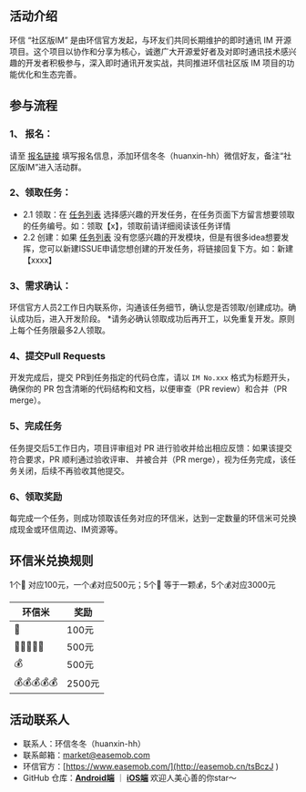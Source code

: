 ## 活动介绍
环信 “社区版IM” 是由环信官方发起，与环友们共同长期维护的即时通讯 IM 开源项目。这个项目以协作和分享为核心，诚邀广大开源爱好者及对即时通讯技术感兴趣的开发者积极参与，深入即时通讯开发实战，共同推进环信社区版 IM 项目的功能优化和生态完善。

## 参与流程
### 1、 报名：
请至 [报名链接](https://www.wjx.top/vm/eazZw6B.aspx) 填写报名信息，添加环信冬冬（huanxin-hh）微信好友，备注“社区版IM”进入活动群。

### 2、领取任务：
- 2.1 领取：在 [任务列表](https://github.com/easemob/communityim-demo-android/issues/1) 选择感兴趣的开发任务，在任务页面下方留言想要领取的任务编号。如：领取【x】，领取前请详细阅读该任务详情
- 2.2 创建：如果 [任务列表](https://github.com/easemob/communityim-demo-android/issues/1) 没有您感兴趣的开发模块，但是有很多idea想要发挥，您可以新建ISSUE申请您想创建的开发任务，将链接回复下方。如：新建【xxxx】

### 3、需求确认：
环信官方人员2工作日内联系你，沟通该任务细节，确认您是否领取/创建成功。确认成功后，进入开发阶段。
*请务必确认领取成功后再开工，以免重复开发。原则上每个任务限最多2人领取。

### 4、提交Pull Requests
开发完成后，提交 PR到任务指定的代码仓库，请以 `IM No.xxx` 格式为标题开头，确保你的 PR 包含清晰的代码结构和文档，以便审查（PR review）和合并（PR merge）。

### 5、完成任务
任务提交后5工作日内，项目评审组对 PR 进行验收并给出相应反馈：如果该提交符合要求，PR 顺利通过验收评审、 并被合并（PR merge），视为任务完成，该任务关闭，后续不再验收其他提交。  
### 6、领取奖励
每完成一个任务，则成功领取该任务对应的环信米，达到一定数量的环信米可兑换成现金或环信周边、IM资源等。

## 环信米兑换规则
1个🌟 对应100元，一个💰对应500元；5个🌟 等于一颗💰，5个💰对应3000元

|环信米|奖励  |
|--|--|
|  🌟|100元  |
|  🌟🌟🌟🌟🌟|500元
|  💰|500元  |
|  💰💰💰💰💰|2500元  |


## 活动联系人
- 联系人：环信冬冬（huanxin-hh）
- 联系邮箱：market@easemob.com
- 环信官方：[https://www.easemob.com/](http://easemob.cn/tsBczJ
) 
- GitHub 仓库：[**Android端**](https://github.com/easemob/communityim-demo-android)  ｜  [**iOS端**](https://github.com/easemob/communityim-demo-ios) 
 欢迎人美心善的你star～
